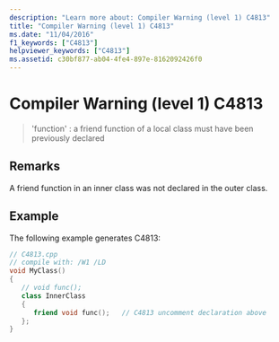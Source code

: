 ```yaml
---
description: "Learn more about: Compiler Warning (level 1) C4813"
title: "Compiler Warning (level 1) C4813"
ms.date: "11/04/2016"
f1_keywords: ["C4813"]
helpviewer_keywords: ["C4813"]
ms.assetid: c30bf877-ab04-4fe4-897e-8162092426f0
---
```

# Compiler Warning (level 1) C4813

> 'function' : a friend function of a local class must have been previously declared

## Remarks

A friend function in an inner class was not declared in the outer class.

## Example

The following example generates C4813:

```cpp
// C4813.cpp
// compile with: /W1 /LD
void MyClass()
{
   // void func();
   class InnerClass
   {
      friend void func();   // C4813 uncomment declaration above
   };
}
```
